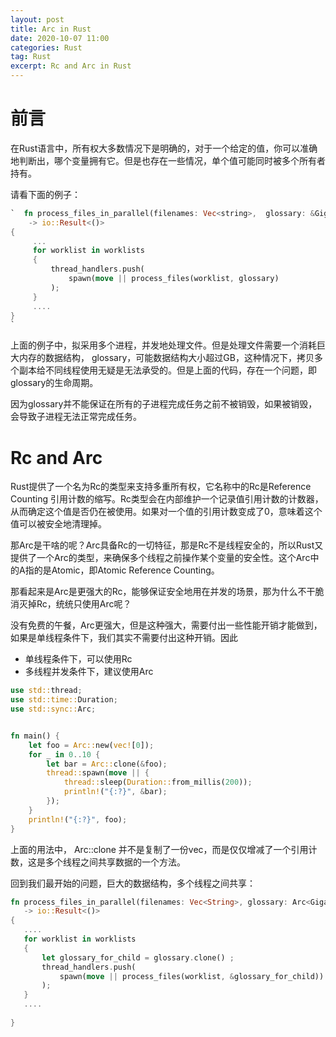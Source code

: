 ```yaml
---
layout: post
title: Arc in Rust
date: 2020-10-07 11:00
categories: Rust
tag: Rust
excerpt: Rc and Arc in Rust
---
```


# 前言

在Rust语言中，所有权大多数情况下是明确的，对于一个给定的值，你可以准确地判断出，哪个变量拥有它。但是也存在一些情况，单个值可能同时被多个所有者持有。

请看下面的例子：

 ```Rust
`  fn process_files_in_parallel(filenames: Vec<string>,  glossary: &GigabyteMap) 
     -> io::Result<()> 
 {
      ...
      for worklist in worklists
      {
          thread_handlers.push(
              spawn(move || process_files(worklist, glossary)
          );
      }
      ....
 }
`
 ```

上面的例子中，拟采用多个进程，并发地处理文件。但是处理文件需要一个消耗巨大内存的数据结构， glossary，可能数据结构大小超过GB，这种情况下，拷贝多个副本给不同线程使用无疑是无法承受的。但是上面的代码，存在一个问题，即glossary的生命周期。

因为glossary并不能保证在所有的子进程完成任务之前不被销毁，如果被销毁，会导致子进程无法正常完成任务。

# Rc and Arc

Rust提供了一个名为Rc<T>的类型来支持多重所有权，它名称中的Rc是Reference Counting 引用计数的缩写。Rc<T>类型会在内部维护一个记录值引用计数的计数器，从而确定这个值是否仍在被使用。如果对一个值的引用计数变成了0，意味着这个值可以被安全地清理掉。

那Arc是干啥的呢？Arc具备Rc的一切特征，那是Rc不是线程安全的，所以Rust又提供了一个Arc<T>的类型，来确保多个线程之前操作某个变量的安全性。这个Arc中的A指的是Atomic，即Atomic Reference Counting。

那看起来是Arc是更强大的Rc，能够保证安全地用在并发的场景，那为什么不干脆消灭掉Rc，统统只使用Arc呢？

没有免费的午餐，Arc更强大，但是这种强大，需要付出一些性能开销才能做到，如果是单线程条件下，我们其实不需要付出这种开销。因此

* 单线程条件下，可以使用Rc
* 多线程并发条件下，建议使用Arc

```Rust
use std::thread;
use std::time::Duration;
use std::sync::Arc;


fn main() {
    let foo = Arc::new(vec![0]);
    for _ in 0..10 {
        let bar = Arc::clone(&foo);
        thread::spawn(move || {
            thread::sleep(Duration::from_millis(200));
            println!("{:?}", &bar);
        });
    }
    println!("{:?}", foo);
}
```

上面的用法中， Arc::clone 并不是复制了一份vec，而是仅仅增减了一个引用计数，这是多个线程之间共享数据的一个方法。

回到我们最开始的问题，巨大的数据结构，多个线程之间共享：

```Rust
fn process_files_in_parallel(filenames: Vec<String>, glossary: Arc<GigabyteMap>)
   -> io::Result<()>
{
   ....
   for worklist in worklists 
   {
       let glossary_for_child = glossary.clone() ;
       thread_handlers.push(
           spawn(move || process_files(worklist, &glossary_for_child))
       );
   }
   ....
   
}
```

